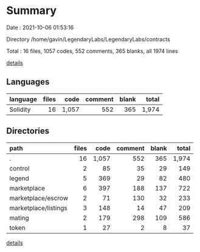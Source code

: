 # Summary

Date : 2021-10-06 01:53:16

Directory /home/gavin/LegendaryLabs/LegendaryLabs/contracts

Total : 16 files,  1057 codes, 552 comments, 365 blanks, all 1974 lines

[details](details.md)

## Languages
| language | files | code | comment | blank | total |
| :--- | ---: | ---: | ---: | ---: | ---: |
| Solidity | 16 | 1,057 | 552 | 365 | 1,974 |

## Directories
| path | files | code | comment | blank | total |
| :--- | ---: | ---: | ---: | ---: | ---: |
| . | 16 | 1,057 | 552 | 365 | 1,974 |
| control | 2 | 85 | 35 | 29 | 149 |
| legend | 5 | 369 | 29 | 82 | 480 |
| marketplace | 6 | 397 | 188 | 137 | 722 |
| marketplace/escrow | 2 | 71 | 130 | 32 | 233 |
| marketplace/listings | 3 | 148 | 14 | 47 | 209 |
| mating | 2 | 179 | 298 | 109 | 586 |
| token | 1 | 27 | 2 | 8 | 37 |

[details](details.md)
